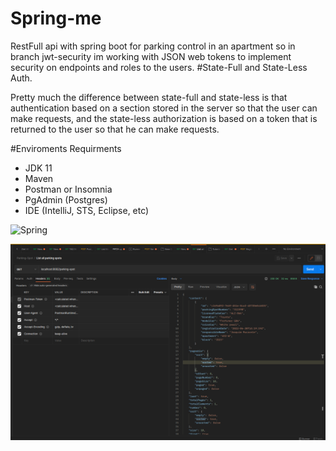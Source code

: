 # Spring-me
RestFull api with spring boot for parking control in an apartment so in branch jwt-security im working with JSON web tokens to implement security on endpoints and roles to the users. #State-Full and State-Less Auth. 

Pretty much the difference between state-full and state-less is that authentication based on a section stored in the server so that the user can make requests, and the state-less authorization is based on a token that is returned to the user so that he can make requests.

#Enviroments Requirments
- JDK 11
- Maven
- Postman or Insomnia 
- PgAdmin (Postgres)
- IDE (IntelliJ, STS, Eclipse, etc)

 ![Spring](https://img.shields.io/badge/spring-%236DB33F.svg?style=for-the-badge&logo=spring&logoColor=white) 

 ![Response](https://github.com/Denilson87/Spring-me/blob/master/src/main/resources/Media/reponse.png)
